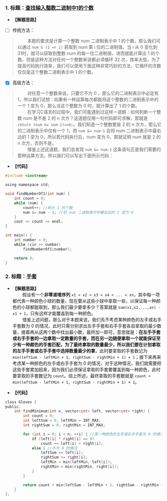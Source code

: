 ### 1. 标题：[查找输入整数二进制中1的个数](https://www.nowcoder.com/practice/1b46eb4cf3fa49b9965ac3c2c1caf5ad?tpId=37&&tqId=21285&rp=1&ru=/activity/oj&qru=/ta/huawei/question-ranking)
- **【解题思路】**<br>
- [ ] 传统方法：<br>

> &#160; &#160; &#160; &#160; 本题的要求是计算一个整数 num 二进制表示中 1 的个数，那么我们可以通过 `num & (1 << i)` 获取到 num 第 i 位的二进制值，当 i 从 0 变化到 31时，就可以获取到整数 num 的每一位二进制值，进而就能计算出 1 的个数。但是这种方法对任何一个整数来说都必须循环 32 次，效率太低，为了提高代码执行效率，我们可以使用下面这种非常巧妙的方法，它循环的次数仅仅是这个整数二进制表示中 1 的个数。<br>

- [x] 高级方法：<br>

> &#160; &#160; &#160; &#160; 对任意一个整数来说，只要它不为 0 ，那么它的二进制表示中必定有 1，所以我们试想：如果有一种运算每次都能将这个整数的二进制表示中的一个 1 变为 0，那么当这个整数为 0 时，就计算出了 1 的个数。<br>
> &#160; &#160; &#160; &#160; 在学习C语言的过程中，我们可能遇到过这样一道题：如何判断一个整数 num 是不是 2 的 n 次方？这道题仅用一句代码即可求解，那就是 `return (num &= num-1)==0;`。我们知道一个整数要是 2 的 n 次方，那么它的二进制表示中仅有一个 1，而 `num &= num-1` 会将 num 二进制表示中最右边的 1 变为 0，所以若代码执行后，num 变为 0，那就证明 num 就是 2 的 n 次方，否则不是。<br>
> &#160; &#160; &#160; &#160; 借鉴上述这道题，我们会发现 `num &= num-1` 这条语句正是我们需要的那种运算方法，所以我们可以写出下面所示代码：<br>

- **【代码】**
```c ++
#include <iostream>

using namespace std;

void findNumberOf1(int num) {
	int count = 0;
	while (num) {
		count++; //统计 1 的个数
		num &= num - 1; //将 num 二进制表示中最右边的 1 变为 0
	}
	cout << count << endl;
}

int main() {
	int number = 0;
	while (cin >> number)
		findNumberOf1(number);

	return 0;
}
```

### 2. 标题：[手套](https://www.nowcoder.com/practice/365d5722fff640a0b6684391153e58d8?tpId=49&&tqId=29337&rp=1&ru=/activity/oj&qru=/ta/2016test/question-ranking)
- **【解题思路】**<br>
&#160; &#160; &#160; &#160; 假设有一个**非零递增序列** `x1 < x2 < x3 < x4 < ... < xn`，其中每一项都代表一种颜色小球的数量，现在要从这些小球中拿取一些，以保证每一种颜色的小球都能取到，那么我们最少要拿多少？答案就是 `sum(x1,x2,...,xn) - x1 + 1`，只有这样才能覆盖到每一种颜色。<br>
&#160; &#160; &#160; &#160; 借鉴上述问题，那么对于本题来说，我们先不考虑某种颜色的左手或右手手套数为 0 的情况，此时只需分别求出左手手套和右手手套各自拿取的最少数量，接着再从这两个数中找出最小数，最终加一即可，意思就是：**在左手手套或右手手套的一边拿取一定数量的手套，而在另一边随便拿取一个就能保证至少有一种颜色的手套匹配，为了最终拿取的数量最少，所以我们要在计划拿取的左手手套或右手手套中选择数量最少的拿**，此时要拿取的手套数记为 `min(leftSum - leftMin + 1, rightSum - rightMin + 1) + 1`；接下来再来考虑某一种颜色的左手或右手手套为 0 的情况，对于这种情况，我们就需要把这些手套累加起来，因为我们必须保证拿取的手套要覆盖到每一种颜色，此时要拿取的手套数记为 `count`。综上所述，最终拿取的手套数就是 `count + min(leftSum - leftMin + 1, rightSum - rightMin + 1) + 1`。<br>

- **【代码】**
```c ++
class Gloves {
public:
	int findMinimum(int n, vector<int> left, vector<int> right) {
		int count = 0;
		int leftSum = 0, leftMin = INT_MAX;
		int rightSum = 0, rightMin = INT_MAX;

		for (int i = 0; i < n; ++i) { //某一种颜色的左手或右手手套为 0 的情况
			if (left[i] * right[i] == 0)
				count += left[i] + right[i];
			else { //不为 0 的情况
				leftSum += left[i];
				rightSum += right[i];
				leftMin = min(leftMin, left[i]);
				rightMin = min(rightMin, right[i]);
			}
		}

		return count + min(leftSum - leftMin + 1, rightSum - rightMin + 1) + 1;
	}
};
```
